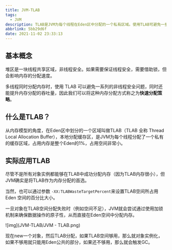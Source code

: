 ```yaml
---
title: JVM-TLAB
tags:
  - JVM
description: TLAB是JVM为每个线程在Eden区中分配的一个私有区域。使用TLAB可避免一些非线程安全问题，同时提升内存分配的吞吐量。
abbrlink: 5bb29d6f
date: 2021-11-02 23:33:13
---
```


## 基本概念

堆区是一块线程共享区域，非线程安全。如果需要保证线程安全，需要借助锁，但会影响内存的分配速度。

多线程同时分配内存时，使用 TLAB 可以避免一系列的非线程安全问题，同时还能提升内存分配的吞吐量，因此我们可以将这种内存分配方式称之为**快速分配策略**。

## 什么是TLAB？

从内存模型的角度，在Eden区中划分的一个区域叫做TLAB（TLAB 全称 Thread Local Allocation Buffer），本地分配缓存区，是JVM为每个线程分配了一个私有的缓存区域，占用内存是整个Eden的1%，占用空间非常小。

## 实际应用TLAB

尽管不是所有对象实例都能够在TLAB中成功分配内存（因为TLAB内存很小），但JVM确实是将TLAB作为内存分配的首选。

当然，也可以通过参数 `-XX:TLABWasteTargetPercent`来设置TLAB空间所占用 Eden 空间的百分比大小。

一旦对象在TLAB空间分配失败时（例如空间不足），JVM就会尝试通过使用加锁机制来确保数据操作的原子性，从而直接在Eden空间中分配内存。

![img](JVM-TLAB/JVM - TLAB.png)

现在new一个对象，然后TLAB分配，如果TLAB空间够用，那么就对象实例化，如果不够用就只能用Eden公共的部分，如果还不够用，那么就会触发GC。

